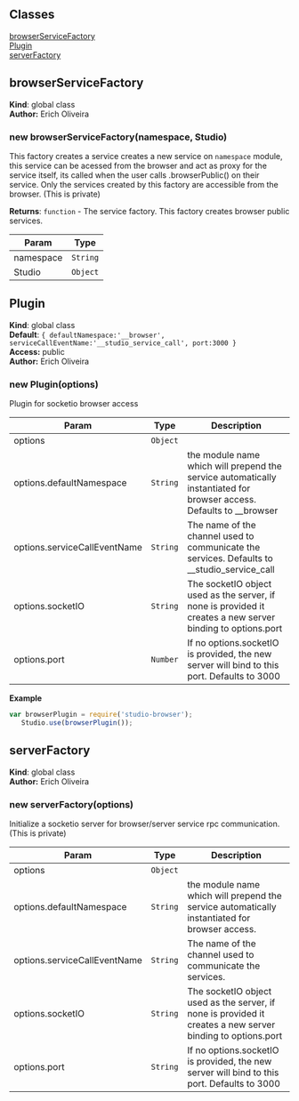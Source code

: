 ## Classes

<dl>
<dt><a href="#browserServiceFactory">browserServiceFactory</a></dt>
<dd></dd>
<dt><a href="#Plugin">Plugin</a></dt>
<dd></dd>
<dt><a href="#serverFactory">serverFactory</a></dt>
<dd></dd>
</dl>

<a name="browserServiceFactory"></a>

## browserServiceFactory
**Kind**: global class  
**Author:** Erich Oliveira  
<a name="new_browserServiceFactory_new"></a>

### new browserServiceFactory(namespace, Studio)
This factory creates a service creates a new service on `namespace` module,
this service can be acessed from the browser and act as proxy for the service itself,
its called when the user calls .browserPublic() on their service. Only the services
created by this factory are accessible from the browser. (This is private)

**Returns**: <code>function</code> - The service factory. This factory creates browser public services.  

| Param | Type |
| --- | --- |
| namespace | <code>String</code> | 
| Studio | <code>Object</code> | 

<a name="Plugin"></a>

## Plugin
**Kind**: global class  
**Default**: <code>{
		defaultNamespace:&#x27;__browser&#x27;,
		serviceCallEventName:&#x27;__studio_service_call&#x27;,
		port:3000
 	}</code>  
**Access:** public  
**Author:** Erich Oliveira  
<a name="new_Plugin_new"></a>

### new Plugin(options)
Plugin for socketio browser access


| Param | Type | Description |
| --- | --- | --- |
| options | <code>Object</code> |  |
| options.defaultNamespace | <code>String</code> | the module name which will prepend the service automatically instantiated for browser access. Defaults to __browser |
| options.serviceCallEventName | <code>String</code> | The name of the channel used to communicate the services. Defaults to __studio_service_call |
| options.socketIO | <code>String</code> | The socketIO object used as the server, if none is provided it creates a new server binding to options.port |
| options.port | <code>Number</code> | If no options.socketIO is provided, the new server will bind to this port. Defaults to 3000 |

**Example**  
```js
var browserPlugin = require('studio-browser');
   Studio.use(browserPlugin());
```
<a name="serverFactory"></a>

## serverFactory
**Kind**: global class  
**Author:** Erich Oliveira  
<a name="new_serverFactory_new"></a>

### new serverFactory(options)
Initialize a socketio server for browser/server service rpc communication. (This is private)


| Param | Type | Description |
| --- | --- | --- |
| options | <code>Object</code> |  |
| options.defaultNamespace | <code>String</code> | the module name which will prepend the service automatically instantiated for browser access. |
| options.serviceCallEventName | <code>String</code> | The name of the channel used to communicate the services. |
| options.socketIO | <code>String</code> | The socketIO object used as the server, if none is provided it creates a new server binding to options.port |
| options.port | <code>String</code> | If no options.socketIO is provided, the new server will bind to this port. Defaults to 3000 |

